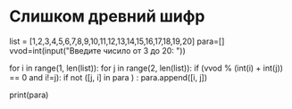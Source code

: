 # Слишком древний шифр
list = [1,2,3,4,5,6,7,8,9,10,11,12,13,14,15,16,17,18,19,20]
para=[]
vvod=int(input("Введите чисило от 3 до 20: "))


for i in range(1, len(list)):
    for j in range(2, len(list)):
        if (vvod % (int(i) + int(j)) == 0 and i!=j):
            if not ([j, i] in para ) :
                para.append([i, j])

print(para)
